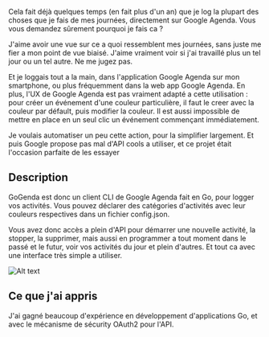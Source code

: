 

Cela fait déjà quelques temps (en fait plus d'un an) que je log la plupart des choses que je fais de mes journées, directement sur Google Agenda.
Vous vous demandez sûrement pourquoi je fais ca ?

J'aime avoir une vue sur ce a quoi ressemblent mes journées, sans juste me fier a mon point de vue biaisé.
J'aime vraiment voir si j'ai travaillé plus un tel jour ou un tel autre. Ne me jugez pas.

Et je loggais tout a la main, dans l'application Google Agenda sur mon smartphone, ou plus fréquemment dans la web app Google Agenda. 
En plus, l'UX de Google Agenda est pas vraiment adapté a cette utilisation : pour créer un événement d'une couleur particulière, il faut le creer avec la couleur par défault, puis modifier la couleur.
Il est aussi impossible de mettre en place en un seul clic un événement commençant immédiatement.

Je voulais automatiser un peu cette action, pour la simplifier largement.
Et puis Google propose pas mal d'API cools a utiliser, et ce projet était l'occasion parfaite de les essayer

## Description

GoGenda est donc un client CLI de Google Agenda fait en Go, pour logger vos activités. Vous pouvez déclarer des catégories d'activités avec leur couleurs respectives dans un fichier config.json.

Vous avez donc accès a plein d'API pour démarrer une nouvelle activité, la stopper, la supprimer, mais aussi en programmer a tout moment dans le passé et le futur, voir vos activités du jour et plein d'autres.
Et tout ca avec une interface très simple a utiliser.

![Alt text](res/capture_gogenda.png)

## Ce que j'ai appris

J'ai gagné beaucoup d'expérience en développement d'applications Go, et avec le mécanisme de sécurity OAuth2 pour l'API.
